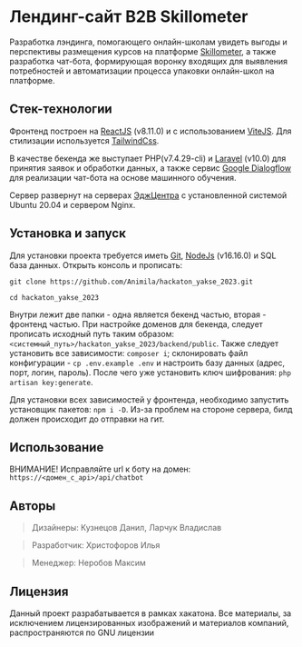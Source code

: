 # Лендинг-сайт B2B Skillometer 

Разработка лэндинга, помогающего онлайн-школам увидеть выгоды и перспективы размещения курсов на платформе [Skillometer](https://skillometer.ru/), а также разработка чат-бота, формирующая воронку входящих для выявления потребностей и автоматизации процесса упаковки онлайн-школ на платформе.

## Стек-технологии

Фронтенд построен на [ReactJS](https://ru.reactjs.org/) (v8.11.0) и с использованием [ViteJS](https://vitejs.dev/). Для стилизации используется [TailwindCss](https://tailwindcss.ru/). 

В качестве бекенда же выступает PHP(v7.4.29-cli) и [Laravel](https://laravel.com/) (v10.0) для принятия заявок и обработки данных, а также сервис [Google Dialogflow](https://dialogflow.cloud.google.com/) для реализации чат-бота на основе машинного обучения.

Сервер развернут на серверах [ЭджЦентра](https://hosting.edgecenter.ru/billmgr) с установленной системой Ubuntu 20.04 и сервером Nginx. 

## Установка и запуск

Для установки проекта требуется иметь [Git](https://git-scm.com), [NodeJs](https://nodejs.org/ru/) (v16.16.0) и SQL база данных. Открыть консоль и прописать:

`git clone https://github.com/Animila/hackaton_yakse_2023.git`

`cd hackaton_yakse_2023`

Внутри лежит две папки - одна является бекенд частью, вторая - фронтенд частью. При настройке доменов для бекенда, следует прописать исходный путь таким образом: `<системный_путь>/hackaton_yakse_2023/backend/public`. Также следует установить все зависимости:
`composer i`; склонировать файл конфигурации - `cp .env.example .env` и настроить базу данных (адрес, порт, логин, пароль). После чего уже установить ключ шифрования: `php artisan key:generate`.

Для установки всех зависимостей у фронтенда, необходимо запустить установщик пакетов: `npm i -D`. Из-за проблем на стороне сервера, билд должен происходит до отправки на гит.

## Использование

ВНИМАНИЕ! Исправляйте url к боту на домен: `https://<домен_c_api>/api/chatbot`

## Авторы

> Дизайнеры: Кузнецов Данил, Ларчук Владислав

> Разработчик: Христофоров Илья

> Менеджер: Неробов Максим

## Лицензия

Данный проект разрабатывается в рамках хакатона. Все материалы, за исключением лицензированных изображений и материалов компаний, распространяются по GNU лицензии

